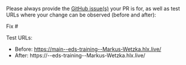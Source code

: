 Please always provide the [GitHub issue(s)](../issues) your PR is for, as well as test URLs where your change can be observed (before and after):

Fix #<gh-issue-id>

Test URLs:
- Before: https://main--eds-training--Markus-Wetzka.hlx.live/
- After: https://<branch>--eds-training--Markus-Wetzka.hlx.live/
